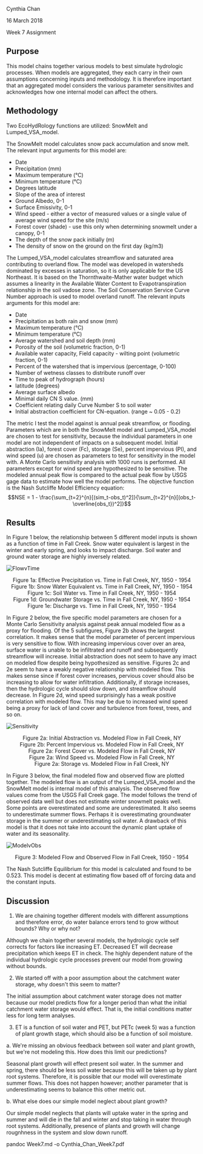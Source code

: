 Cynthia Chan

16 March 2018

Week 7 Assignment


## Purpose

This model chains together various models to best simulate hydrologic processes. When models are aggregated, they each carry in their own assumptions concerning inputs and methodology. It is therefore important that an aggregated model considers the various parameter sensitivites and acknowledges how one internal model can affect the others.

## Methodology
Two EcoHydRology functions are utilized: SnowMelt and Lumped_VSA_model.

The SnowMelt model calculates snow pack accumulation and snow melt. The relevant input arguments for this model are:
- Date
- Precipitation (mm)
- Maximum temperature (°C)
- Minimum temperature (°C)
- Degrees latitude
- Slope of the area of interest
- Ground Albedo, 0-1
- Surface Emissivity, 0-1
- Wind speed - either a vector of measured values or a single value of average wind speed for the site (m/s)
- Forest cover (shade) - use this only when determining snowmelt under a canopy, 0-1
- The depth of the snow pack initially (m)
- The density of snow on the ground on the first day (kg/m3)

The Lumped_VSA_model calculates streamflow and saturated area contributing to overland flow. The model was developed in watersheds dominated by excesses in saturation, so it is only applicable for the US Northeast. It is based on the Thornthwaite-Mather water budget which assumes a linearity in the Available Water Content to Evapotranspiration relationship in the soil vadose zone. The Soil Conservation Service Curve Number approach is used to model overland runoff. The relevant inputs arguments for this model are:
- Date
- Precipitation as both rain and snow (mm)
- Maximum temperature (°C)
- Minimum temperature (°C)
- Average watershed and soil depth (mm)
- Porosity of the soil (volumetric fraction, 0-1)
- Available water capacity, Field capacity - wilting point (volumetric fraction, 0-1)
- Percent of the watershed that is impervious (percentage, 0-100)
- Number of wetness classes to distribute runoff over
- Time to peak of hydrograph (hours)
- latitude (degrees)
- Average surface albedo
- Minimal daily CN S value. (mm)
- Coefficient relating daily Curve Number S to soil water
- Initial abstraction coefficient for CN-equation. (range ~ 0.05 - 0.2)

The metric I test the model against is annual peak streamflow, or flooding. Parameters which are in both the SnowMelt model and Lumped_VSA_model are chosen to test for sensitivity, because the individual parameters in one model are not independent of impacts on a subsequent model. Initial abstraction (Ia), forest cover (Fc), storage (Se), percent impervious (PI), and wind speed (u) are chosen as parameters to test for sensitivity in the model with. A Monte Carlo sensitivity analysis with 1000 runs is performed. All parameters except for wind speed are hypothesized to be sensitive. The modeled annual peak flow is compared to the actual peak flow by USGS gage data to estimate how well the model performs. The objective function is the Nash Sutcliffe Model Efficiency equation:
$$NSE = 1 -  \frac{\sum_{t=2}^{n}[(sim_t-obs_t)^2]}{\sum_{t=2}^{n}[(obs_t-\overline{obs_t})^2]}$$

## Results
In Figure 1 below, the relationship between 5 different model inputs is shown as a function of time in Fall Creek. Snow water equivalent is largest in the winter and early spring, and looks to impact discharge. Soil water and ground water storage are highly inversely related.


![FlowvTime](/Users/cynthia/github/spring18/FlowvTime.png)
<p align="center">
Figure 1a: Effective Precipitation vs. Time in Fall Creek, NY, 1950 - 1954
</br>
Figure 1b: Snow Water Equivalent vs. Time in Fall Creek, NY, 1950 - 1954
</br>
Figure 1c: Soil Water vs. Time in Fall Creek, NY, 1950 - 1954
</br>
Figure 1d: Groundwater Storage vs. Time in Fall Creek, NY, 1950 - 1954
</br>
Figure 1e: Discharge vs. Time in Fall Creek, NY, 1950 - 1954
</p>

In Figure 2 below, the five specific model parameters are chosen for a Monte Carlo Sensitivity analysis against peak annual modeled flow as a proxy for flooding. Of the 5 subfigures, Figure 2b shows the largest correlation. It makes sense that the model parameter of percent impervious is very sensitive to flow. With increasing impervious cover over an area, surface water is unable to be infiltrated and runoff and subsequently streamflow will increase. Initial abstraction does not seem to have any imact on modeled flow despite being hypothesized as sensitive. Figures 2c and 2e seem to have a weakly negative relationship with modeled flow. This makes sense since if forest cover increases, pervious cover should also be increasing to allow for water infiltration. Additionally, if storage increases, then the hydrologic cycle should slow down, and streamflow should decrease. In Figure 2d, wind speed surprisingly has a weak positive correlation with modeled flow. This may be due to increased wind speed being a proxy for lack of land cover and turbulence from forest, trees, and so on.

![Sensitivity](/Users/cynthia/github/spring18/Sensitivity.png)
<p align="center">
Figure 2a: Initial Abstraction vs. Modeled Flow in Fall Creek, NY
</br>
Figure 2b: Percent Impervious vs. Modeled Flow in Fall Creek, NY
</br>
Figure 2a: Forest Cover vs. Modeled Flow in Fall Creek, NY
</br>
Figure 2a: Wind Speed vs. Modeled Flow in Fall Creek, NY
</br>
Figure 2a: Storage vs. Modeled Flow in Fall Creek, NY
</p>

In Figure 3 below, the final modeled flow and observed flow are plotted together. The modeled flow is an output of the Lumped_VSA_model and the SnowMelt model is internal model of this analysis. The observed flow values come from the USGS Fall Creek gage. The model follows the trend of observed data well but does not estimate winter snowmelt peaks well. Some points are overestimated and some are underestimated. It also seems to underestimate summer flows. Perhaps it is overestimating groundwater storage in the summer or underestimating soil water. A drawback of this  model is that it does not take into account the dynamic plant uptake of water and its seasonality.

![ModelvObs](/Users/cynthia/github/spring18/ModelvObs.png)
<p align="center">
Figure 3: Modeled Flow and Observed Flow in Fall Creek, 1950 - 1954
</p>

The Nash Sutcliffe Equilibrium for this model is calculated and found to be 0.523. This model is decent at estimating flow based off of forcing data and the constant inputs.

## Discussion
1. We are chaining together different models with different assumptions and therefore error, do water balance errors tend to grow without bounds? Why or why not?


Although we chain together several models, the hydrologic cycle self corrects for factors like increasing ET. Decreased ET will decrease precipitation which keeps ET in check. The highly dependent nature of the individual hydrologic cycle processes prevent our model from growing without bounds.


2. We started off with a poor assumption about the catchment water storage, why doesn't this seem to matter?


The initial assumption about catchment water storage does not matter because our model predicts flow for a longer period than what the initial catchment water storage would effect. That is, the initial conditions matter less for long term analyses.

3. ET is a function of soil water and PET, but PETc (week 5) was a function of plant growth stage, which should also be a function of soil moisture.


  a. We're missing an obvious feedback between soil water and plant growth, but we're not modeling this. How does this limit our predictions?

  Seasonal plant growth will effect present soil water. In the summer and spring, there should be less soil water because this will be taken up by plant root systems. Therefore, it is possible that our model will overestimate summer flows. This does not happen however; another parameter that is underestimating seems to balance this other metric out.

  b. What else does our simple model neglect about plant growth?

  Our simple model neglects that plants will uptake water in the spring and summer and will die in the fall and winter and stop taking in water through root systems. Additionally, presence of plants and growth will change rougnhness in the system and slow down runoff.

pandoc Week7.md -o Cynthia_Chan_Week7.pdf
